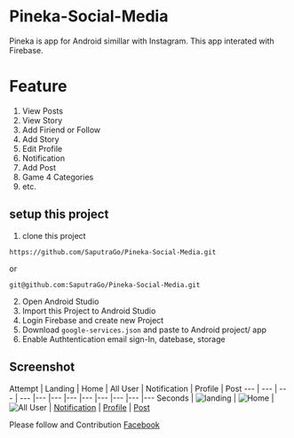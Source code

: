 # Pineka-Social-Media
  
  Pineka is app for Android simillar with Instagram. This app interated with Firebase.
 # Feature
 1. View Posts
 2. View Story
 3. Add Firiend or Follow
 4. Add Story
 5. Edit Profile
 6. Notification
 7. Add Post
 8. Game 4 Categories
 9. etc.
 
 
 
 ## setup this project
 1. clone this project
 ```
 https://github.com/SaputraGo/Pineka-Social-Media.git
 ```
 or
 
 ```
 git@github.com:SaputraGo/Pineka-Social-Media.git
 ```
 
 2. Open Android Studio
 3. Import this Project to Android Studio
 4. Login Firebase and create new Project
 5. Download ```google-services.json``` and paste to Android project/ app 
 6. Enable Authtentication email sign-In, datebase, storage
 
 
 ## Screenshot

Attempt | Landing | Home | All User | Notification | Profile | Post 
--- | --- | --- | --- |--- |--- |--- |--- |--- |--- |--- |---
Seconds | ![landing](https://github.com/SaputraGo/Pineka-Social-Media/blob/master/screenshot/Screenshot_20190529-081357.png) | ![Home](https://github.com/SaputraGo/Pineka-Social-Media/blob/master/screenshot/Screenshot_20190528-114222.png) | ![All User](https://github.com/SaputraGo/Pineka-Social-Media/blob/master/screenshot/Screenshot_20190528-114229.png) | [Notification](https://github.com/SaputraGo/Pineka-Social-Media/blob/master/screenshot/Screenshot_20190528-114248.png) | [Profile](https://github.com/SaputraGo/Pineka-Social-Media/blob/master/screenshot/Screenshot_20190528-114301.png) | [Post](https://github.com/SaputraGo/Pineka-Social-Media/blob/master/screenshot/Screenshot_20190528-114356.png) 

 
Please follow and Contribution
[Facebook](https://www.facebook.com/wisnu.ginanjarsaputra.39)
